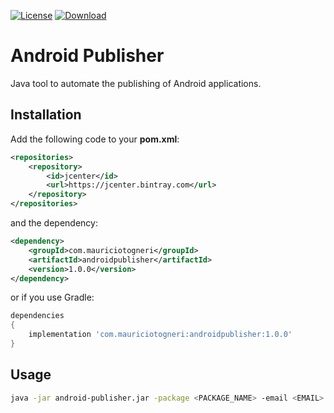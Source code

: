 [![License](https://img.shields.io/badge/license-MIT-green.svg)](https://github.com/mauriciotogneri/android-publisher/blob/master/LICENSE.md)
[![Download](https://api.bintray.com/packages/mauriciotogneri/maven/androidpublisher/images/download.svg)](https://bintray.com/mauriciotogneri/maven/androidpublisher/_latestVersion)

# Android Publisher
Java tool to automate the publishing of Android applications.

## Installation

Add the following code to your **pom.xml**:

```xml
<repositories>
    <repository>
        <id>jcenter</id>
        <url>https://jcenter.bintray.com</url>
    </repository>
</repositories>
```

and the dependency:

```xml
<dependency>
    <groupId>com.mauriciotogneri</groupId>
    <artifactId>androidpublisher</artifactId>
    <version>1.0.0</version>
</dependency>
```

or if you use Gradle:

```groovy
dependencies
{
    implementation 'com.mauriciotogneri:androidpublisher:1.0.0'
}
```

## Usage

```bash
java -jar android-publisher.jar -package <PACKAGE_NAME> -email <EMAIL> -p12 <P12_FILE_PATH> -apk <APK_FILE_PATH> -bundle <BUNDLE_FILE_PATH> -track <TRACK_NAME>
```